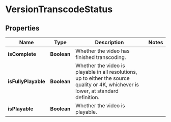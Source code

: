 

# VersionTranscodeStatus


## Properties

| Name | Type | Description | Notes |
|------------ | ------------- | ------------- | -------------|
|**isComplete** | **Boolean** | Whether the video has finished transcoding. |  |
|**isFullyPlayable** | **Boolean** | Whether the video is playable in all resolutions, up to either the source quality or 4K, whichever is lower, at standard definition. |  |
|**isPlayable** | **Boolean** | Whether the video is playable. |  |



